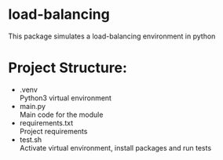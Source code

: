 # load-balancing

This package simulates a load-balancing environment in python


# Project Structure:

* .venv  
    Python3 virtual environment
* main.py  
    Main code for the module
* requirements.txt  
    Project requirements
* test.sh  
    Activate virtual environment, install packages and run tests
